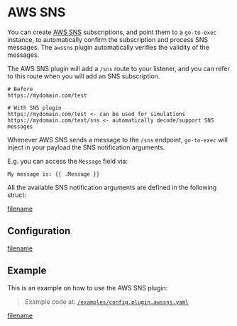 # AWS SNS

You can create [AWS SNS](https://aws.amazon.com/sns/) subscriptions, and point them to a `go-to-exec` instance, to automatically confirm the
subscription and process SNS messages. The `awssns` plugin automatically verifies the validity of the messages.

The AWS SNS plugin will add a `/sns` route to your listener, and you can refer to this route when you will add an SNS
subscription.

```
# Before
https://mydomain.com/test

# With SNS plugin
https://mydomain.com/test <- can be used for simulations
https://mydomain.com/test/sns <- automatically decode/support SNS messages
```

Whenever AWS SNS sends a message to the `/sns` endpoint, `go-to-exec` will inject in your payload the SNS notification
arguments.

E.g. you can access the `Message` field via:

```go-template
My message is: {{ .Message }}
```

All the available SNS notification arguments are defined in the following struct:

[filename](../../pkg/snshttp/notification.go ':include :type=code :fragment=sns-notification')

## Configuration

[filename](../../pkg/plugin_aws_sns.go ':include :type=code :fragment=config')

## Example

This is an example on how to use the AWS SNS plugin:

> Example code at: [`/examples/config.plugin.awssns.yaml`](https://github.com/cmaster11/go-to-exec/tree/main/examples/config.plugin.awssns.yaml)

[filename](../../examples/config.plugin.awssns.yaml ':include :type=code')
